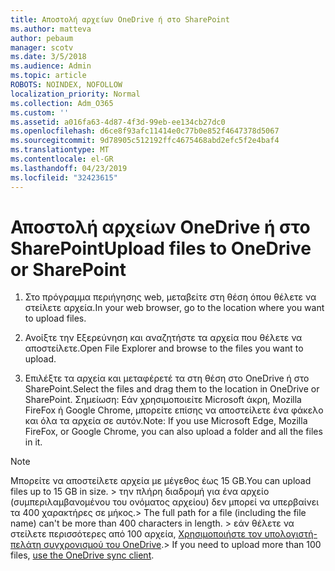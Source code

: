```yaml
---
title: Αποστολή αρχείων OneDrive ή στο SharePoint
ms.author: matteva
author: pebaum
manager: scotv
ms.date: 3/5/2018
ms.audience: Admin
ms.topic: article
ROBOTS: NOINDEX, NOFOLLOW
localization_priority: Normal
ms.collection: Adm_O365
ms.custom: ''
ms.assetid: a016fa63-4d87-4f3d-99eb-ee134cb27dc0
ms.openlocfilehash: d6ce8f93afc11414e0c77b0e852f4647378d5067
ms.sourcegitcommit: 9d78905c512192ffc4675468abd2efc5f2e4baf4
ms.translationtype: MT
ms.contentlocale: el-GR
ms.lasthandoff: 04/23/2019
ms.locfileid: "32423615"
---
```

# <a name="upload-files-to-onedrive-or-sharepoint"></a><span data-ttu-id="281d0-102">Αποστολή αρχείων OneDrive ή στο SharePoint</span><span class="sxs-lookup"><span data-stu-id="281d0-102">Upload files to OneDrive or SharePoint</span></span>

1. <span data-ttu-id="281d0-103">Στο πρόγραμμα περιήγησης web, μεταβείτε στη θέση όπου θέλετε να στείλετε αρχεία.</span><span class="sxs-lookup"><span data-stu-id="281d0-103">In your web browser, go to the location where you want to upload files.</span></span>
    
2. <span data-ttu-id="281d0-104">Ανοίξτε την Εξερεύνηση και αναζητήστε τα αρχεία που θέλετε να αποστείλετε.</span><span class="sxs-lookup"><span data-stu-id="281d0-104">Open File Explorer and browse to the files you want to upload.</span></span>
    
3. <span data-ttu-id="281d0-105">Επιλέξτε τα αρχεία και μεταφέρετέ τα στη θέση στο OneDrive ή στο SharePoint.</span><span class="sxs-lookup"><span data-stu-id="281d0-105">Select the files and drag them to the location in OneDrive or SharePoint.</span></span> <span data-ttu-id="281d0-106">Σημείωση: Εάν χρησιμοποιείτε Microsoft άκρη, Mozilla FireFox ή Google Chrome, μπορείτε επίσης να αποστείλετε ένα φάκελο και όλα τα αρχεία σε αυτόν.</span><span class="sxs-lookup"><span data-stu-id="281d0-106">Note: If you use Microsoft Edge, Mozilla FireFox, or Google Chrome, you can also upload a folder and all the files in it.</span></span>
    
> [!NOTE]
>  <span data-ttu-id="281d0-107">Μπορείτε να αποστείλετε αρχεία με μέγεθος έως 15 GB.</span><span class="sxs-lookup"><span data-stu-id="281d0-107">You can upload files up to 15 GB in size.</span></span> <span data-ttu-id="281d0-108">> την πλήρη διαδρομή για ένα αρχείο (συμπεριλαμβανομένου του ονόματος αρχείου) δεν μπορεί να υπερβαίνει τα 400 χαρακτήρες σε μήκος.</span><span class="sxs-lookup"><span data-stu-id="281d0-108">>  The full path for a file (including the file name) can't be more than 400 characters in length.</span></span> <span data-ttu-id="281d0-109">> εάν θέλετε να στείλετε περισσότερες από 100 αρχεία, [Χρησιμοποιήστε τον υπολογιστή-πελάτη συγχρονισμού του OneDrive](https://go.microsoft.com/fwlink/?linkid=866427).</span><span class="sxs-lookup"><span data-stu-id="281d0-109">>  If you need to upload more than 100 files, [use the OneDrive sync client](https://go.microsoft.com/fwlink/?linkid=866427).</span></span> 
  

